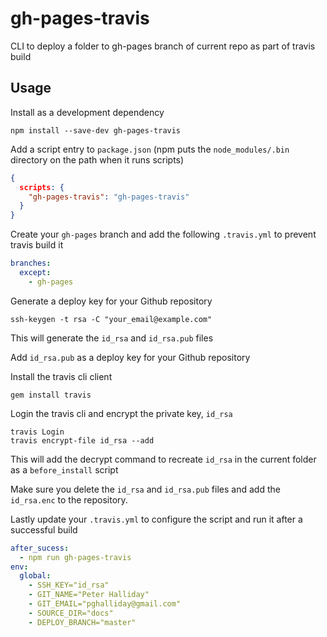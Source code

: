 # gh-pages-travis

CLI to deploy a folder to gh-pages branch of current repo as part of travis build

## Usage

Install as a development dependency

```
npm install --save-dev gh-pages-travis
```

Add a script entry to `package.json` (npm puts the `node_modules/.bin` directory on the path when it runs scripts)

```json
{
  scripts: {
    "gh-pages-travis": "gh-pages-travis"
  }
}
```

Create your `gh-pages` branch and add the following `.travis.yml` to prevent travis build it

```yml
branches:
  except:
    - gh-pages
```

Generate a deploy key for your Github repository

```
ssh-keygen -t rsa -C "your_email@example.com"
```

This will generate the `id_rsa` and `id_rsa.pub` files

Add `id_rsa.pub` as a deploy key for your Github repository

Install the travis cli client

```
gem install travis
```

Login the travis cli and encrypt the private key, `id_rsa`

```
travis Login
travis encrypt-file id_rsa --add
```

This will add the decrypt command to recreate `id_rsa` in the current folder as a `before_install` script

Make sure you delete the `id_rsa` and `id_rsa.pub` files and add the `id_rsa.enc` to the repository.

Lastly update your `.travis.yml` to configure the script and run it after a successful build

```yml
after_sucess:
  - npm run gh-pages-travis
env:
  global:
    - SSH_KEY="id_rsa"
    - GIT_NAME="Peter Halliday"
    - GIT_EMAIL="pghalliday@gmail.com"
    - SOURCE_DIR="docs"
    - DEPLOY_BRANCH="master"
```

